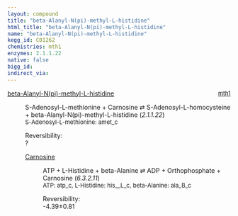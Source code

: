 ```yaml
---
layout: compound
title: "beta-Alanyl-N(pi)-methyl-L-histidine"
html_title: "beta-Alanyl-N(pi)-methyl-L-histidine"
name: "beta-Alanyl-N(pi)-methyl-L-histidine"
kegg_id: C01262
chemistries: mth1
enzymes: 2.1.1.22
native: false
bigg_id:
indirect_via:
---
```

<dl><dt class="rs-product"><a class="link-dark" data-bs-html="true" data-bs-title="KEGG: C01262" data-bs-toggle="tooltip" href="{{ site.url }}{{ site.baseurl }}/compounds/C01262">beta-Alanyl-N(pi)-methyl-L-histidine</a><span style="float: right; max-width: 40%"><a class="link-dark opacity-50" href="{{ site.url }}{{ site.baseurl }}/chemistries/mth1" style="font-size: small; word-wrap: anywhere;">mth1</a></span></dt><dd><p>S-Adenosyl-L-methionine + Carnosine ⇄ S-Adenosyl-L-homocysteine + beta-Alanyl-N(pi)-methyl-L-histidine (<i>2.1.1.22</i>)<br/><span style="font-size: small;"><span data-bs-html="true" data-bs-title="KEGG: C00019" data-bs-toggle="tooltip">S-Adenosyl-L-methionine</span>: amet_c</span><br/><div class="reversibility_info">Reversibility: <div class="progress"><div aria-valuemax="100" aria-valuemin="0" aria-valuenow="0" class="progress-bar bg-light" role="progressbar" style="width: 100%"></div></div><span>?</span><div class="progress"><div aria-valuemax="10" aria-valuemin="0" aria-valuenow="0" class="progress-bar bg-light" role="progressbar" style="width: 100%"></div></div></div></p><dl><dt><a class="link-dark" data-bs-html="true" data-bs-title="KEGG: C00386" data-bs-toggle="tooltip" href="{{ site.url }}{{ site.baseurl }}/compounds/C00386">Carnosine</a><span style="float: right; max-width: 40%"><a class="link-dark opacity-50" href="{{ site.url }}{{ site.baseurl }}/chemistries/None" style="font-size: small; word-wrap: anywhere;"></a></span></dt><dd><p>ATP + L-Histidine + beta-Alanine ⇄ ADP + Orthophosphate + Carnosine (<i>6.3.2.11</i>)<br/><span style="font-size: small;"><span data-bs-html="true" data-bs-title="KEGG: C00002" data-bs-toggle="tooltip">ATP</span>: atp_c, <span data-bs-html="true" data-bs-title="KEGG: C00135" data-bs-toggle="tooltip">L-Histidine</span>: his__L_c, <span data-bs-html="true" data-bs-title="KEGG: C00099" data-bs-toggle="tooltip">beta-Alanine</span>: ala_B_c</span><br/><div class="reversibility_info">Reversibility: <div class="progress" style="flex-direction: row-reverse;"><div aria-valuemax="10" aria-valuemin="0" aria-valuenow="-4.38676179863079" class="progress-bar bg-success" role="progressbar" style="width: 43.87%"></div><div aria-valuemax="10" aria-valuemin="0" aria-valuenow="-4.38676179863079" class="progress-bar bg-warning" role="progressbar" style="width: 8.06%"></div></div><span>-4.39±0.81</span><div class="progress"><div aria-valuemax="10" aria-valuemin="0" aria-valuenow="-4.38676179863079" class="progress-bar bg-danger" role="progressbar" style="width: 0%"></div></div></div></p><dl></dl></dd></dl></dd></dl>